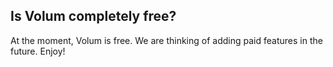 ## Is Volum completely free?

At the moment, Volum is free. We are thinking of adding paid features in the future. Enjoy!
